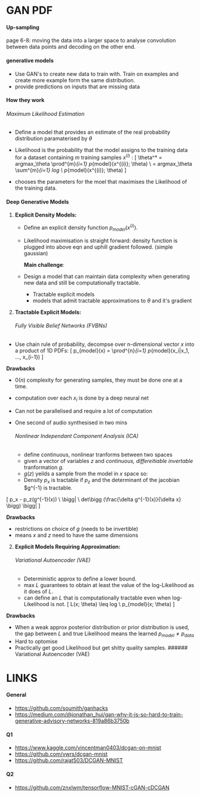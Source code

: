 <script type="text/javascript"
        src="https://cdnjs.cloudflare.com/ajax/libs/mathjax/2.7.0/MathJax.js?config=TeX-AMS_CHTML"></script>

# GAN PDF
#### Up-sampling
page 6-8: moving the data into a larger space to analyse convolution between data points and decoding on the other end.

#### generative models
- Use GAN's to create new data to train with. Train on examples and create more example form the same distribution.
- provide predictions on inputs that are missing data

#### How they work
###### Maximum Likelihood Estimation
- Define a model that provides an estimate of the real probability distribution paramaterised by $\theta$

- Likelihood is the probability that the model assigns to the training data for a dataset containing $m$ training samples $x^{(i)}$ :
\[
\theta^* = argmax_\theta \prod^{m}_{i=1} p_{model}(x^{(i)}; \theta)
\\
= argmax_\theta \sum^{m}_{i=1} log \ p_{model}(x^{(i)}; \theta)
\]

- chooses the parameters for the moel that maximises the Likelihood of the training data.

#### Deep Generative Models

1) **Explicit Density Models:**
    - Define an explicit density function $p_{model}(x^{(i)})$.
    - Likelihood maximisation is straight forward: density function is plugged into above eqn and uphill gradient followed. (simple gaussian)

      **Main challenge**:
    - Design a model that can maintain data complexity when generating new data and still be computationally tractable.
        - Tractable explicit models
        - models that admit tractable approximations to $\theta$ and it's gradient

2) **Tractable Explicit Models:**
    ###### Fully Visible Belief Networks (FVBNs)
- Use chain rule of probability, decompse over n-dimensional vector $x$ into a product of 1D PDFs:
\[
p_{model}(x) = \prod^{n}_{i=1} p_{model}(x_i|x_1, ..., x_{i-1})
\]

**Drawbacks**
- $0(n)$ complexity for generating samples, they must be done one at a time.
- computation over each $x_i$ is done by a deep neural net
- Can not be parallelised and require a lot of computation
- One second of audio synthesised in two mins

    ###### Nonlinear Independant Component Analysis (ICA)

    - define continuous, nonlinear tranforms between two spaces
    - given a vector of variables $z$ and *continuous, differeitiable invertable* tranformation $g$.
    - $g(z)$ yeilds a sample from the model in $x$ space so:
    - Density $p_x$ is tractable if $p_z$ and the determinant of the jacobian $g^{-1} is tractable.

\[
p_x - p_z(g^{-1}(x)) \ \bigg| \ det\bigg (\frac{\delta g^{-1}(x)}{\delta x} \bigg) \bigg|
\]

**Drawbacks**
- restrictions on choice of $g$ (needs to be invertible)
- means $x$ and $z$ need to have the same dimensions

2) **Explicit Models Requiring Approximation:**
      ###### Variational Autoencoder (VAE)
      - Deterministic approx to define a lower bound.
      - max $L$ guarantees to obtain at least the value of the log-Likelihood as it does of $L$.
      - can define an $L$ that is computationally tractable even when log-Likelihood is not.
\[
  L(x; \theta) \leq log \ p_{model}(x; \theta)
\]

**Drawbacks**
- When a weak approx posterior distribution or prior distribution is used, the gap between $L$ and true Likelihood means the learned $p_{model} \neq p_{data}$
- Hard to optomise
- Practically get good Likelihood but get shitty quality samples.
      ###### Variational Autoencoder (VAE)

# LINKS
#### General
- https://github.com/soumith/ganhacks
- https://medium.com/@jonathan_hui/gan-why-it-is-so-hard-to-train-generative-advisory-networks-819a86b3750b
#### Q1
- https://www.kaggle.com/vincentman0403/dcgan-on-mnist
- https://github.com/vwrs/dcgan-mnist
- https://github.com/rajat503/DCGAN-MNIST

#### Q2
- https://github.com/znxlwm/tensorflow-MNIST-cGAN-cDCGAN
